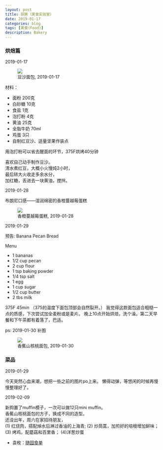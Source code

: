 ```yaml
---
layout: post
title: 厨房（美食实验室）
date: 2019-01-17
categories: blog
tags: [美食(Food)]
description: Bakery
---
```


### 烘焙篇

2019-01-17

<figure>
<img src="{{ "img/hwang_bread-min.jpg" | absolute_url }}" />
<figcaption>豆沙面包, 2019-01-17 </figcaption>
</figure>

材料：
- 面粉 200克
- 白砂糖 10克
- 食盐 1克
- 泡打粉 4克
- 黄油 25克
- 全脂牛奶 70ml
- 鸡蛋 3只
- 自制红豆沙、适量坚果作装点

用泡打粉可以省去醒面的环节，375F烘烤40分钟

喜欢自己动手制作豆沙。  
清水煮红豆，大概小火慢炖2小时，  
最后转大火收走多余水分，  
加红糖，丢进去一块黄油，搅拌。

2019-01-28

布朗尼口感——湿润绵密的香橙蔓越莓蛋糕

<figure>
<img src="{{ "img/hwang_obcake-min.jpg" | absolute_url }}" />
<figcaption>香橙蔓越莓蛋糕, 2019-01-28 </figcaption>
</figure>

2019-01-29

预告: Banana Pecan Bread

Menu 

- 1 bananas
- 1/2 cup pecan
- 2 cup flour
- 1 tsp baking powder
- 1/4 tsp salt
- 1 egg
- 1 cup sugar
- 1/2 cup butter
- 2 tbs milk 

375F 45min （375的温度下面包顶部会自然裂开。）
我觉得这款面包适合粗糙一点的质感，下次尝试加全麦粉或是麦片。
晚上10点开始烘焙，洗个澡。第二天早餐和下午茶都有着落了，巴适。

ps: 2019-01-30 补图

<figure>
<img src="{{ "img/hwang_bpbread-min.jpg" | absolute_url }}" />
<figcaption>香蕉山核桃面包, 2019-01-30 </figcaption>
</figure>

### 菜品

2019-01-29

今天突然心血来潮，想把一些之前的图片po上来。
懒得动弹，等悠闲的时候再慢慢整理好了。

2019-02-09

新购置了muffin模子，一次可以做12只mini muffin。  
香蕉山核桃面包的方子，换成不同的造型。  
还没出年，周六在家招待朋友，  
(1) 红烧肉，搭配焯水后淋过香油的上海青; (2) 炒茼蒿，加煎好的培根增加鲜味；  
(3) 烤鸡，配蘑菇和百里香； (4)洋葱炒蛋 

- 袁枚：[随园食单](https://ctext.org/wiki.pl?if=gb&res=344157&remap=gb)


